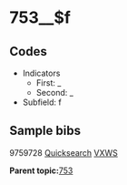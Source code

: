 # 753\_\_$f

## Codes

-   Indicators
    -   First: \_
    -   Second: \_
-   Subfield: f

## Sample bibs

9759728 [Quicksearch](https://search.library.yale.edu/catalog/9759728) [VXWS](http://prodorbis.library.yale.edu:7014/vxws/GetHoldingsService?bibId=9759728)

**Parent topic:**[753](../../tags/753/753.md)

